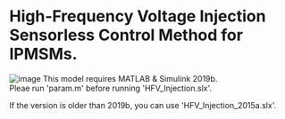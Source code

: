  # High-Frequency Voltage Injection Sensorless Control Method for IPMSMs.
 ![image](https://user-images.githubusercontent.com/53783776/73455255-062c6080-43b3-11ea-89c0-ffe52dd3df89.png)
This model requires MATLAB & Simulink 2019b.  
Pleae run 'param.m' before running 'HFV_Injection.slx'.  

If the version is older than 2019b, you can use 'HFV_Injection_2015a.slx'.
